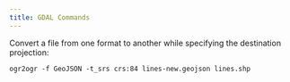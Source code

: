 ```yaml
---
title: GDAL Commands
---
```


Convert a file from one format to another while specifying the destination projection:

``
ogr2ogr -f GeoJSON -t_srs crs:84 lines-new.geojson lines.shp
``